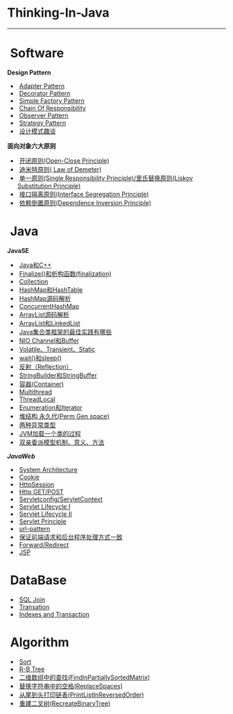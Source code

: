 #  Thinking-In-Java   


-----   
#  Software
  
**Design Pattern**  

-  [Adapter Pattern](https://github.com/superwqc/Thinking-in-java/blob/master/Design%20Pattern/Structural/Adapter%20Pattern)
-  [Decorator Pattern](https://github.com/superwqc/Thinking-in-java/blob/master/Design%20Pattern/Structural/Decorator%20Pattern)
-  [Simple Factory Pattern](https://github.com/superwqc/Thinking-in-java/blob/master/Design%20Pattern/Creational/Simple%20Factory%20Pattern)
-  [Chain Of Responsibility](https://github.com/superwqc/Thinking-in-java/blob/master/Design%20Pattern/Behavioral/Chain%20Of%20Responsibility)
-  [Observer Pattern](https://github.com/superwqc/Thinking-in-java/blob/master/Design%20Pattern/Behavioral/Observer%20Pattern)
-  [Strategy Pattern](https://github.com/superwqc/Thinking-in-java/blob/master/Design%20Pattern/Behavioral/Strategy%20Pattern)
-  [设计模式趣谈](https://github.com/superwqc/Thinking-in-java/blob/master/Interview/%E8%AE%BE%E8%AE%A1%E6%A8%A1%E5%BC%8F%E8%B6%A3%E8%B0%88)

**面向对象六大原则**
-  [开闭原则(Open-Close Principle)](https://github.com/superwqc/Thinking-in-java/tree/master/Principle/Five)
-  [迪米特原则( Law of Demeter)](https://github.com/superwqc/Thinking-in-java/tree/master/Principle/Four)
-  [单一原则(Single Responsibility Principle)/里氏替换原则(Liskov Substitution Principle)](https://github.com/superwqc/Thinking-in-java/tree/master/Principle/One)
-  [接口隔离原则(Interface Segregation Principle)](https://github.com/superwqc/Thinking-in-java/tree/master/Principle/Three)
-  [依赖倒置原则(Dependence Inversion Principle)](https://github.com/superwqc/Thinking-in-java/tree/master/Principle/Two)


#  Java  

**JavaSE**

-  [Java和C++](https://github.com/superwqc/Thinking-in-java/blob/master/Interview/Java%E5%92%8CC%2B%2B)
-  [Finalize()和析构函数(finalization)](https://github.com/superwqc/Thinking-in-java/blob/master/Interview/Finalize()%E5%92%8C%E6%9E%90%E6%9E%84%E5%87%BD%E6%95%B0(finalization))
-  [Collection](https://github.com/superwqc/Thinking-in-java/blob/master/Interview/Collection)
-  [HashMap和HashTable](https://github.com/superwqc/Thinking-in-java/blob/master/Interview/HashMap%E5%92%8CHashTable)
-  [HashMap源码解析](https://github.com/superwqc/Thinking-in-java/blob/master/Interview/HashMap%E6%BA%90%E7%A0%81%E8%A7%A3%E6%9E%90)
-  [ConcurrentHashMap](https://github.com/superwqc/Learning-notes/blob/master/Java/%E6%B7%B1%E5%85%A5%E6%B5%85%E5%87%BAConcurrentHashMap)
-  [ArrayList源码解析](https://github.com/superwqc/Thinking-in-java/blob/master/Interview/ArrayList%E6%BA%90%E7%A0%81%E8%A7%A3%E6%9E%90)
-  [ArrayList和LinkedList](https://github.com/superwqc/Thinking-in-java/blob/master/Interview/LinkedList%E5%92%8CArrayList)
-  [Java集合类框架的最佳实践有哪些](https://github.com/superwqc/Thinking-in-java/blob/master/Interview/Java%E9%9B%86%E5%90%88%E7%B1%BB%E6%A1%86%E6%9E%B6%E7%9A%84%E6%9C%80%E4%BD%B3%E5%AE%9E%E8%B7%B5%E6%9C%89%E5%93%AA%E4%BA%9B)
-  [NIO Channel和Buffer](https://github.com/superwqc/Learning-notes/blob/master/Java/NIO%20Channel%E5%92%8CBuffer)
-  [Volatile、Transient、Static](https://github.com/superwqc/Thinking-in-java/blob/master/Interview/Volatile%E3%80%81Transient%E3%80%81Static)
-  [wait()和sleep()](https://github.com/superwqc/Thinking-in-java/blob/master/Interview/wait()%E5%92%8Csleep())
-  [反射（Reflection）](https://github.com/superwqc/Thinking-in-java/blob/master/Interview/%E5%8F%8D%E5%B0%84%EF%BC%88Reflection%EF%BC%89)
-  [StringBuilder和StringBuffer](https://github.com/superwqc/Thinking-in-java/blob/master/Interview/StringBuilder%E5%92%8CStringBuffer)
-  [容器(Container)](https://github.com/superwqc/Thinking-in-java/blob/master/Interview/Container)
-  [Multithread](https://github.com/superwqc/Thinking-in-java/blob/master/Interview/%E5%A4%9A%E7%BA%BF%E7%A8%8B%E5%8F%8A%E7%BA%BF%E7%A8%8B%E6%B1%A0%E7%9A%84%E5%BA%94%E7%94%A8)
-  [ThreadLocal](https://github.com/superwqc/Thinking-in-java/blob/master/Interview/ThreadLocal)
-  [Enumeration和Iterator](https://github.com/superwqc/Thinking-in-java/blob/master/Interview/Enumeration%E5%92%8CIterator)
-  [堆结构 永久代(Perm Gen space)](https://github.com/superwqc/Thinking-in-java/blob/master/Interview/%E5%A0%86%E7%BB%93%E6%9E%84%20%20%E4%BB%80%E4%B9%88%E6%98%AF%E5%A0%86%E4%B8%AD%E7%9A%84%E6%B0%B8%E4%B9%85%E4%BB%A3(Perm%20Gen%20space)%3F)
-  [两种异常类型](https://github.com/superwqc/Thinking-in-java/blob/master/Interview/%E4%B8%A4%E7%A7%8D%E5%BC%82%E5%B8%B8%E7%B1%BB%E5%9E%8B)
-  [JVM加载一个类的过程](https://github.com/superwqc/Thinking-in-java/blob/master/Interview/JVM%E5%8A%A0%E8%BD%BD%E4%B8%80%E4%B8%AA%E7%B1%BB%E7%9A%84%E8%BF%87%E7%A8%8B)
-  [双亲委派模型机制、意义、方法](https://github.com/superwqc/Thinking-in-java/blob/master/Interview/%E5%8F%8C%E4%BA%B2%E5%A7%94%E6%B4%BE%E6%A8%A1%E5%9E%8B%E6%9C%BA%E5%88%B6%E3%80%81%E6%84%8F%E4%B9%89%E3%80%81%E6%96%B9%E6%B3%95)


***JavaWeb***

-  [System Architecture](https://github.com/superwqc/Learning-notes/blob/master/Servlet/%E7%B3%BB%E7%BB%9F%E6%9E%B6%E6%9E%84%E5%88%86%E6%9E%90.txt)
-  [Cookie](https://github.com/superwqc/Learning-notes/blob/master/Servlet/Cookie)
-  [HttpSession](https://github.com/superwqc/Learning-notes/blob/master/Servlet/HttpSession)
-  [Http  GET/POST](https://github.com/superwqc/Learning-notes/blob/master/Servlet/Http%E5%8D%8F%E8%AE%AE%20GET%5CPOST)
-  [Servletconfig/ServletContext](https://github.com/superwqc/Learning-notes/blob/master/Servlet/Servletconfig%E5%8F%8AServletContext%E6%8E%A5%E5%8F%A3)
-  [Servlet Lifecycle I](https://github.com/superwqc/Learning-notes/blob/master/Servlet/Servlet%E5%AF%B9%E8%B1%A1%E7%9A%84%E7%94%9F%E5%91%BD%E5%91%A8%E6%9C%9F1)
-  [Servlet Lifecycle II](https://github.com/superwqc/Learning-notes/blob/master/Servlet/Servlet%E5%AF%B9%E8%B1%A1%E7%9A%84%E7%94%9F%E5%91%BD%E5%91%A8%E6%9C%9F2)
-  [Servlet Principle](https://github.com/superwqc/Learning-notes/blob/master/Servlet/Servlet%E8%BF%90%E8%A1%8C%E5%8E%9F%E7%90%86)
-  [url-pattern](https://github.com/superwqc/Learning-notes/blob/master/Servlet/url-pattern)
-  [保证前端请求和后台程序处理方式一致](https://github.com/superwqc/Learning-notes/blob/master/Servlet/%E4%BF%9D%E8%AF%81%E5%89%8D%E7%AB%AF%E8%AF%B7%E6%B1%82%E5%92%8C%E5%90%8E%E5%8F%B0%E7%A8%8B%E5%BA%8F%E5%A4%84%E7%90%86%E6%96%B9%E5%BC%8F%E4%B8%80%E8%87%B4)
-  [Forward/Redirect](https://github.com/superwqc/Learning-notes/blob/master/Servlet/%E8%BD%AC%E5%8F%91%E5%92%8C%E9%87%8D%E5%AE%9A%E5%90%91)
-  [JSP](https://github.com/superwqc/Learning-notes/blob/master/Servlet/JSP)




#  DataBase  
-  [SQL Join](https://github.com/superwqc/Thinking-in-java/blob/master/Interview/SQL%20Join)
-  [Transation](https://github.com/superwqc/Learning-notes/blob/master/Database/Transation)
-  [Indexes and Transaction](https://github.com/superwqc/Thinking-in-java/blob/master/Interview/Indexes%20and%20Transaction)


#  Algorithm    
-  [Sort](https://github.com/superwqc/Thinking-in-java/blob/master/Interview/Sort)
-  [R-B Tree](https://github.com/superwqc/Coding-Interviews/blob/master/Algorithm/R-B%20Tree)
-  [二维数组中的查找(FindInPartiallySortedMatrix)](https://github.com/superwqc/Coding-Interviews/blob/master/Src/%E4%BA%8C%E7%BB%B4%E6%95%B0%E7%BB%84%E4%B8%AD%E6%9F%A5%E6%89%BE%E5%85%83%E7%B4%A0)
-  [替换字符串中的空格(ReplaceSpaces)](https://github.com/superwqc/Coding-Interviews/blob/master/Src/%E6%9B%BF%E6%8D%A2%E5%AD%97%E7%AC%A6%E4%B8%B2%E4%B8%AD%E7%9A%84%E7%A9%BA%E6%A0%BC)
-  [从尾到头打印链表(PrintListInReversedOrder)](https://github.com/superwqc/Coding-Interviews/blob/master/Src/%E4%BB%8E%E5%B0%BE%E5%88%B0%E5%A4%B4%E6%89%93%E5%8D%B0%E9%93%BE%E8%A1%A8)
-  [重建二叉树(RecreateBinaryTree)](https://github.com/superwqc/Coding-Interviews/blob/master/Src/%E9%87%8D%E5%BB%BA%E4%BA%8C%E5%8F%89%E6%A0%91)


